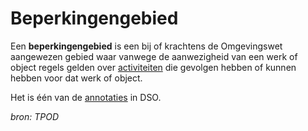 # Beperkingengebied

Een **beperkingengebied** is een bij of krachtens de Omgevingswet aangewezen
gebied waar vanwege de aanwezigheid van een werk of object regels gelden over
[activiteiten](#begrip-activiteit) die gevolgen hebben of kunnen hebben voor dat werk of object.

Het is één van de [annotaties](#begrip-annotatie-annoteren) in DSO.

*bron: TPOD*

